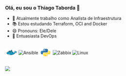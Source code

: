 ### Olá, eu sou o Thiago Taborda 👋

- 🔭 Atualmente trabalho como Analista de Infraestrutura
- 📚 Estou estudando Terraform, OCI and Docker
- 😄 Pronouns: Ele/Dele
- 🌱 Entuasiasta DevOps

<div style="display: inline_block"><br>
  <img align="center" alt="Docker" height="30" width="40" src="https://raw.githubusercontent.com/devicons/devicon/master/icons/docker/docker-original.svg">
  <img align="center" alt="Ansible" height="30" width="40" src="https://www.vectorlogo.zone/logos/ansible/ansible-icon.svg">
  <img align="center" alt="Python" height="30" width="40" src="https://raw.githubusercontent.com/devicons/devicon/master/icons/python/python-original.svg">
  <img align="center" alt="Zabbix" height="30" width="40" src="https://www.vectorlogo.zone/logos/zabbix/zabbix-ar21.svg">
  <img align="center" alt="Linux" height="30" width="40" src="https://www.vectorlogo.zone/logos/linux/linux-icon.svg">
</div>

##

 <div>
  <a href="https://github.com/tabordathiago">
  <img height="180em" src="https://github-readme-stats.vercel.app/api?username=tabordathiago&show_icons=true&theme=dark&include_all_commits=true&count_private=true"/>
</div>
